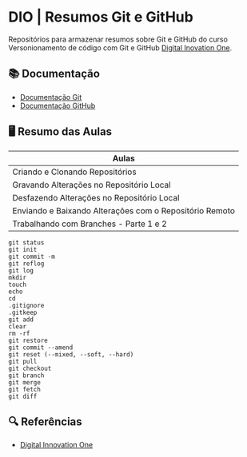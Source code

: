 
# DIO | Resumos Git e GitHub

Repositórios para armazenar resumos sobre Git e GitHub do curso Versonionamento de código com Git e GitHub [Digital Inovation One](https://www.dio.me/).

## 📚 Documentação
- [Documentação Git](https://git-scm.com/doc)
- [Documentação GitHub](https://docs.github.com/)

## 🖥 Resumo das Aulas

| Aulas |
|-------|
|Criando e Clonando Repositórios|
|Gravando Alterações no Repositório Local | 
|Desfazendo Alterações no Repositório Local| 
|Enviando e Baixando Alterações com o Repositório Remoto|
|Trabalhando com Branches - Parte 1 e 2|

```
git status
git init
git commit -m
git reflog
git log
mkdir
touch
echo
cd
.gitignore
.gitkeep
git add
clear
rm -rf
git restore
git commit --amend
git reset (--mixed, --soft, --hard)
git pull
git checkout
git branch
git merge
git fetch
git diff
```

## 🔍 Referências
- [Digital Innovation One](https://www.dio.me/)

